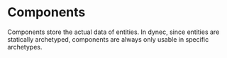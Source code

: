 # Components

Components store the actual data of entities.
In dynec, since entities are statically archetyped,
components are always only usable in specific archetypes.


